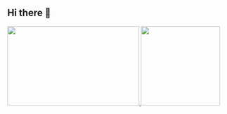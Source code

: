 ## Hi there 👋

<!--
**carlospepato/carlospepato** is a ✨ _special_ ✨ repository because its `README.md` (this file) appears on your GitHub profile.

Here are some ideas to get you started:

- 🔭 I’m currently working on ...
- 🌱 I’m currently learning ...
- 👯 I’m looking to collaborate on ...
- 🤔 I’m looking for help with ...
- 💬 Ask me about ...
- 📫 How to reach me: ...
- 😄 Pronouns: ...
- ⚡ Fun fact: ...
-->
<div>
<a href="https://github.com/carlospepato">
<img loading="lazy" height="180em" width="300em" src="https://github-readme-stats.vercel.app/api/top-langs/?username=carlospepato&layout=compact&langs_count=7&theme=dark"/>
<img loading="lazy" height="180em" src="https://github-readme-stats.vercel.app/api?username=carlospepato&show_icons=true&theme=dark&include_all_commits=true&count_private=true"/>
</div>
